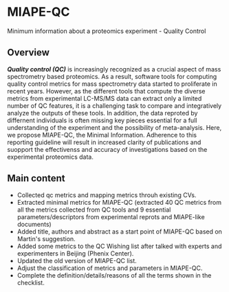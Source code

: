 # MIAPE-QC
Minimum information about a proteomics experiment - Quality Control
## Overview

***Quality control (QC)*** is increasingly recognized as a crucial aspect of mass spectrometry based proteomics. 
As a result, software tools for computing quality control metrics for mass spectrometry data started to proliferate in recent years.
However, as the different tools that compute the diverse metrics from experimental LC-MS/MS data can extract only a limited number of QC features, it is a challenging task to compare and integratively analyze the outputs of these tools.
In addition, the data reproted by differnent individuals is often missing key pieces essential for a full understanding of the experiment and the possibility of meta-analysis.
Here, we propose MIAPE-QC, the Minimal Information. 
Adherence to this reporting guideline will result in increased clarity of publications and suopport the effectivenss and accuracy of investigations based on the experimental proteomics data.
## Main content
- Collected qc metrics and mapping metrics throuh existing CVs. 
- Extracted minimal metrics for MIAPE-QC (extracted 40 QC metrics from all the metrics collected from QC tools and 9 essential parameters/descriptors from experimental reprots and MIAPE-like documents)
- Added title, authors and abstract as a start point of MIAPE-QC based on Martin's suggestion. 
- Added some metrics to the QC Wishing list after talked with experts and experimenters in Beijing (Phenix Center). 
- Updated the old version of MIAPE-QC list.
- Adjust the classification of metrics and parameters in MIAPE-QC.
- Complete the definition/details/reasons of all the terms shown in the checklist. 
